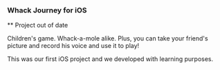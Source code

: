 ### Whack Journey for iOS
** Project out of date

Children's game. Whack-a-mole alike. Plus, you can take your friend's picture and record his voice and use it to play!

This was our first iOS project and we developed with learning purposes. 
